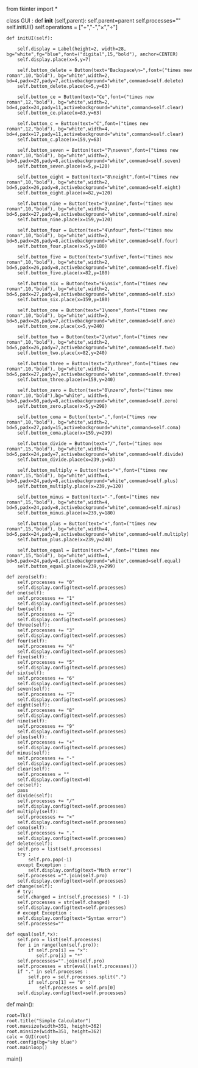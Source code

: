 
from tkinter import *

class GUI :
    def __init__ (self,parent):
        self.parent=parent
        self.processes=""
        self.initUI()
        self.operations = ["+","-","×","÷"]
    
    def initUI(self):
        
        self.display = Label(height=2, width=28, bg="white",fg="blue",font=("digital",15,"bold"), anchor=CENTER)
        self.display.place(x=5,y=7)
        
        self.button_delete = Button(text="Backspace\n⇽",font=("times new roman",10,"bold"), bg="white",width=2, bd=4,padx=27,pady=7,activebackground="white",command=self.delete)
        self.button_delete.place(x=5,y=63)
        
        self.button_ce = Button(text="Ce",font=("times new roman",12,"bold"), bg="white",width=2, bd=4,padx=24,pady=11,activebackground="white",command=self.clear)
        self.button_ce.place(x=83,y=63)
        
        self.button_c = Button(text="C",font=("times new roman",12,"bold"), bg="white",width=4, bd=4,padx=17,pady=11,activebackground="white",command=self.clear)
        self.button_c.place(x=159,y=63)
        
        self.button_seven = Button(text="7\nseven",font=("times new roman",10,"bold"), bg="white",width=2, bd=5,padx=26,pady=8,activebackground="white",command=self.seven)
        self.button_seven.place(x=5,y=120)

        self.button_eight = Button(text="8\neight",font=("times new roman",10,"bold"), bg="white",width=2, bd=5,padx=26,pady=8,activebackground="white",command=self.eight)
        self.button_eight.place(x=82,y=120)

        self.button_nine = Button(text="9\nnine",font=("times new roman",10,"bold"), bg="white",width=2, bd=5,padx=27,pady=8,activebackground="white",command=self.nine)
        self.button_nine.place(x=159,y=120)

        self.button_four = Button(text="4\nfour",font=("times new roman",10,"bold"), bg="white",width=2, bd=5,padx=26,pady=8,activebackground="white",command=self.four)
        self.button_four.place(x=5,y=180)
        
        self.button_five = Button(text="5\nfive",font=("times new roman",10,"bold"), bg="white",width=2, bd=5,padx=26,pady=8,activebackground="white",command=self.five)
        self.button_five.place(x=82,y=180)

        self.button_six = Button(text="6\nsix",font=("times new roman",10,"bold"), bg="white",width=2, bd=5,padx=27,pady=8,activebackground="white",command=self.six)
        self.button_six.place(x=159,y=180)
        
        self.button_one = Button(text="1\none",font=("times new roman",10,"bold"), bg="white",width=2, bd=5,padx=26,pady=7,activebackground="white",command=self.one)
        self.button_one.place(x=5,y=240)
        
        self.button_two = Button(text="2\ntwo",font=("times new roman",10,"bold"), bg="white",width=2, bd=5,padx=26,pady=7,activebackground="white",command=self.two)
        self.button_two.place(x=82,y=240)

        self.button_three = Button(text="3\nthree",font=("times new roman",10,"bold"), bg="white",width=2, bd=5,padx=27,pady=7,activebackground="white",command=self.three)
        self.button_three.place(x=159,y=240)

        self.button_zero = Button(text="0\nzero",font=("times new roman",10,"bold"),bg="white", width=6, bd=5,padx=50,pady=8,activebackground="white",command=self.zero)
        self.button_zero.place(x=5,y=298)
        
        self.button_coma = Button(text=".",font=("times new roman",10,"bold"), bg="white",width=2, bd=5,padx=27,pady=15,activebackground="white",command=self.coma)
        self.button_coma.place(x=159,y=299)

        self.button_divide = Button(text="/",font=("times new roman",15,"bold"), bg="white",width=4, bd=5,padx=24,pady=7,activebackground="white",command=self.divide)
        self.button_divide.place(x=239,y=63)

        self.button_multiply = Button(text="+",font=("times new roman",15,"bold"), bg="white",width=4, bd=5,padx=24,pady=8,activebackground="white",command=self.plus)        
        self.button_multiply.place(x=239,y=120)
        
        self.button_minus = Button(text="-",font=("times new roman",15,"bold"), bg="white",width=4, bd=5,padx=24,pady=8,activebackground="white",command=self.minus)
        self.button_minus.place(x=239,y=180)

        self.button_plus = Button(text="×",font=("times new roman",15,"bold"), bg="white",width=4, bd=5,padx=24,pady=8,activebackground="white",command=self.multiply)
        self.button_plus.place(x=239,y=240)

        self.button_equal = Button(text="=",font=("times new roman",15,"bold"), bg="white",width=4, bd=5,padx=24,pady=8,activebackground="white",command=self.equal)
        self.button_equal.place(x=239,y=299)
        
    def zero(self):
        self.processes += "0"
        self.display.config(text=self.processes)
    def one(self):
        self.processes += "1"
        self.display.config(text=self.processes)
    def two(self):
        self.processes += "2"
        self.display.config(text=self.processes)
    def three(self):
        self.processes += "3"
        self.display.config(text=self.processes)
    def four(self):
        self.processes += "4"
        self.display.config(text=self.processes)
    def five(self):
        self.processes += "5"
        self.display.config(text=self.processes)
    def six(self):
        self.processes += "6"
        self.display.config(text=self.processes)
    def seven(self):
        self.processes += "7"
        self.display.config(text=self.processes)
    def eight(self):
        self.processes += "8"
        self.display.config(text=self.processes)
    def nine(self):
        self.processes += "9"
        self.display.config(text=self.processes)
    def plus(self):
        self.processes += "+"
        self.display.config(text=self.processes)
    def minus(self):
        self.processes += "-"
        self.display.config(text=self.processes)
    def clear(self):
        self.processes = ""
        self.display.config(text=0)
    def ce(self):
        pass
    def divide(self):
        self.processes += "/"
        self.display.config(text=self.processes)
    def multiply(self):
        self.processes += "×"
        self.display.config(text=self.processes)
    def coma(self):
        self.processes += "."
        self.display.config(text=self.processes)
    def delete(self):
        self.pro = list(self.processes)
        try :
            self.pro.pop(-1)
        except Exception :
            self.display.config(text="Math error")
        self.processes ="".join(self.pro)
        self.display.config(text=self.processes)
    def change(self):
        # try:
        self.changed = int(self.processes) * (-1)
        self.processes = str(self.changed)
        self.display.config(text=self.processes)
        # except Exception :
        self.display.config(text="Syntax error")
        self.processes=""
            
    def equal(self,*x):
        self.pro = list(self.processes)
        for i in range(len(self.pro)):
            if self.pro[i] == "×":
               self.pro[i] = "*"
        self.processes="".join(self.pro)
        self.processes = str(eval((self.processes)))
        if "." in self.processes :
            self.pro = self.processes.split(".")
            if self.pro[1] == "0" :
                self.processes = self.pro[0]
        self.display.config(text=self.processes) 

def main():
    
    root=Tk()
    root.title("Simple Calculator")
    root.maxsize(width=351, height=362)
    root.minsize(width=351, height=362)
    calc = GUI(root)
    root.config(bg="sky blue")
    root.mainloop()
    
main()






